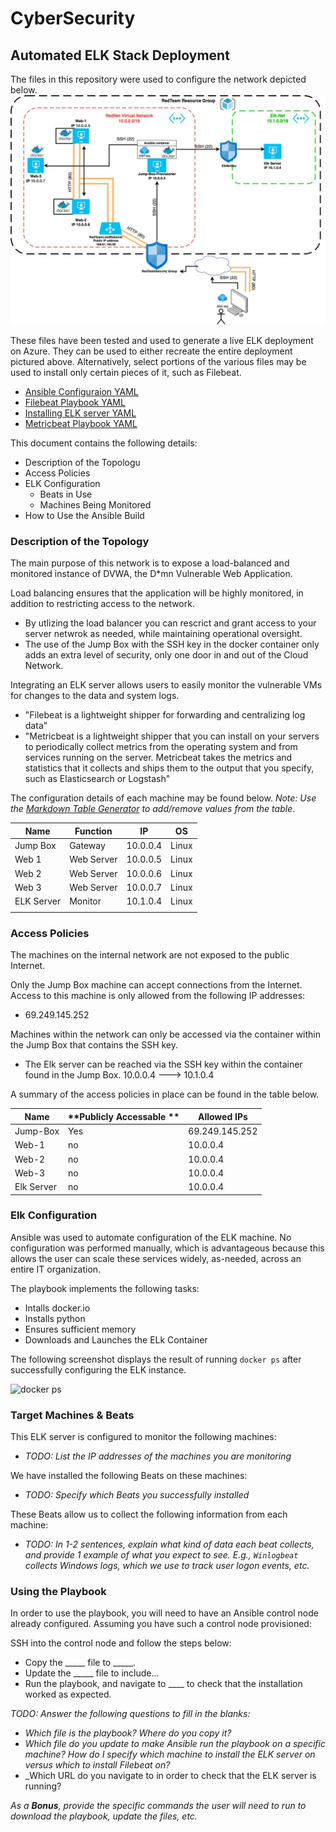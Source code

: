 # CyberSecurity
## Automated ELK Stack Deployment

The files in this repository were used to configure the network depicted below.
![Cloud Network Diagram](https://github.com/AMAdair/CyberSecurity/blob/main/Diagrams/Cloud%20Network%20Diagram.jpg?raw=true "Cloud Network Diagram")

These files have been tested and used to generate a live ELK deployment on Azure. They can be used to either recreate the entire deployment pictured above. Alternatively, select portions of the various files may be used to install only certain pieces of it, such as Filebeat.

  - [Ansible Configuraion YAML](https://github.com/AMAdair/CyberSecurity/blob/main/Ansible/ansible_config.yml)
  - [Filebeat Playbook YAML](https://github.com/AMAdair/CyberSecurity/blob/main/Ansible/filebeat-playbook.yml)
  - [Installing ELK server YAML](https://github.com/AMAdair/CyberSecurity/blob/main/Ansible/install-elk.yml)
  - [Metricbeat Playbook YAML](https://github.com/AMAdair/CyberSecurity/blob/main/Ansible/metricbeat-playbook.yml)

This document contains the following details:
- Description of the Topologu
- Access Policies
- ELK Configuration
  - Beats in Use
  - Machines Being Monitored
- How to Use the Ansible Build


### Description of the Topology

The main purpose of this network is to expose a load-balanced and monitored instance of DVWA, the D*mn Vulnerable Web Application.

Load balancing ensures that the application will be highly monitored, in addition to restricting access to the network.
- By utlizing the load balancer you can rescrict and grant access to your server netwrok as needed, while maintaining operational oversight. 
- The use of the Jump Box with the SSH key in the docker container only adds an extra level of security, only one door in and out of the Cloud Network. 

Integrating an ELK server allows users to easily monitor the vulnerable VMs for changes to the data and system logs.
- "Filebeat is a lightweight shipper for forwarding and centralizing log data"
- "Metricbeat is a lightweight shipper that you can install on your servers to periodically collect metrics from the operating system and from services running on the server. Metricbeat takes the metrics and statistics that it collects and ships them to the output that you specify, such as Elasticsearch or Logstash"

The configuration details of each machine may be found below.
_Note: Use the [Markdown Table Generator](http://www.tablesgenerator.com/markdown_tables) to add/remove values from the table_.

| **Name**   | **Function** | **IP**   | **OS** |
|------------|--------------|----------|--------|
| Jump Box   | Gateway      | 10.0.0.4 | Linux  |
| Web 1      | Web Server   | 10.0.0.5 | Linux  |
| Web 2      | Web Server   | 10.0.0.6 | Linux  |
| Web 3      | Web Server   | 10.0.0.7 | Linux  |
| ELK Server | Monitor      | 10.1.0.4 | Linux  |
|            |              |          |        |

### Access Policies

The machines on the internal network are not exposed to the public Internet. 

Only the Jump Box machine can accept connections from the Internet. Access to this machine is only allowed from the following IP addresses:
- 69.249.145.252

Machines within the network can only be accessed via the container within the Jump Box that contains the SSH key.
- The Elk server can be reached via the SSH key within the container found in the Jump Box. 10.0.0.4 ---> 10.1.0.4

A summary of the access policies in place can be found in the table below.

| **Name**   | **Publicly Accessable ** | **Allowed IPs** |
|------------|--------------------------|-----------------|
| Jump-Box   | Yes                      | 69.249.145.252  |
| Web-1      | no                       | 10.0.0.4        |
| Web-2      | no                       | 10.0.0.4        |
| Web-3      | no                       | 10.0.0.4        |
| Elk Server | no                       | 10.0.0.4        |

### Elk Configuration

Ansible was used to automate configuration of the ELK machine. No configuration was performed manually, which is advantageous because this allows the user can scale these services widely, as-needed, across an entire IT organization. 

The playbook implements the following tasks:
- Intalls docker.io
- Installs python
- Ensures sufficient memory
- Downloads and Launches the ELk Container

The following screenshot displays the result of running `docker ps` after successfully configuring the ELK instance.

![docker ps](https://github.com/eddie12frank/Frank/blob/main/Images/Docker%20PS.png "sudo dicker ps")

### Target Machines & Beats
This ELK server is configured to monitor the following machines:
- _TODO: List the IP addresses of the machines you are monitoring_

We have installed the following Beats on these machines:
- _TODO: Specify which Beats you successfully installed_

These Beats allow us to collect the following information from each machine:
- _TODO: In 1-2 sentences, explain what kind of data each beat collects, and provide 1 example of what you expect to see. E.g., `Winlogbeat` collects Windows logs, which we use to track user logon events, etc._

### Using the Playbook
In order to use the playbook, you will need to have an Ansible control node already configured. Assuming you have such a control node provisioned: 

SSH into the control node and follow the steps below:
- Copy the _____ file to _____.
- Update the _____ file to include...
- Run the playbook, and navigate to ____ to check that the installation worked as expected.

_TODO: Answer the following questions to fill in the blanks:_
- _Which file is the playbook? Where do you copy it?_
- _Which file do you update to make Ansible run the playbook on a specific machine? How do I specify which machine to install the ELK server on versus which to install Filebeat on?_
- _Which URL do you navigate to in order to check that the ELK server is running?

_As a **Bonus**, provide the specific commands the user will need to run to download the playbook, update the files, etc._
